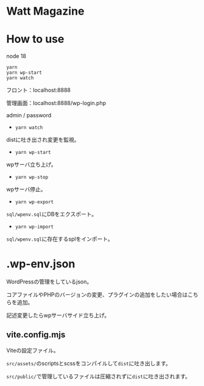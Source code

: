 # Watt Magazine

# How to use

node 18

```
yarn
yarn wp-start
yarn watch
```

フロント：localhost:8888

管理画面：localhost:8888/wp-login.php

admin / password


- `yarn watch`

distに吐き出され変更を監視。

- `yarn wp-start`

wpサーバ立ち上げ。

- ```yarn wp-stop```

wpサーバ停止。

- `yarn wp-export`

`sql/wpenv.sql`にDBをエクスポート。

- `yarn wp-import`

`sql/wpenv.sql`に存在するsplをインポート。

# .wp-env.json

WordPressの管理をしているjson。

コアファイルやPHPのバージョンの変更、プラグインの追加をしたい場合はこちらを追加。

記述変更したらwpサーバサイド立ち上げ。

## vite.config.mjs

Viteの設定ファイル。

`src/assets/`のscriptsとscssをコンパイルして`dist`に吐き出します。

`src/public/`で管理しているファイルは圧縮されずに`dist`に吐き出されます。
